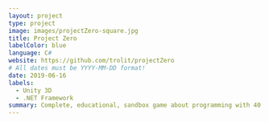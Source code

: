 ```yaml
---
layout: project
type: project
image: images/projectZero-square.jpg
title: Project Zero
labelColor: blue
language: C#
website: https://github.com/trolit/projectZero
# All dates must be YYYY-MM-DD format!
date: 2019-06-16
labels:
  - Unity 3D
  - .NET Framework
summary: Complete, educational, sandbox game about programming with 40 unique levels, 4 minigames, installer and rich documentation :)
---
```

